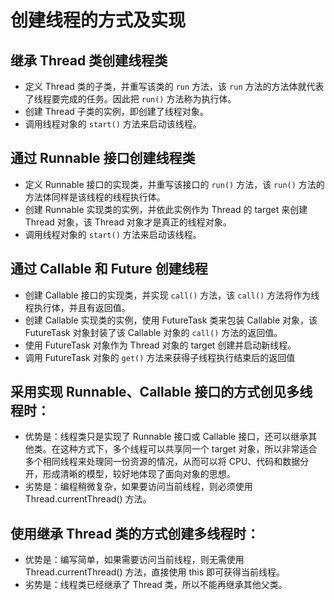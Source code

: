 # 创建线程的方式及实现

## 继承 Thread 类创建线程类

- 定义 Thread 类的子类，并重写该类的 `run` 方法，该 `run` 方法的方法体就代表了线程要完成的任务。因此把 `run()` 方法称为执行体。
- 创建 Thread 子类的实例，即创建了线程对象。
- 调用线程对象的 `start()` 方法来启动该线程。

## 通过 Runnable 接口创建线程类

- 定义 Runnable 接口的实现类，并重写该接口的 `run()` 方法，该 `run()` 方法的方法体同样是该线程的线程执行体。
- 创建 Runnable 实现类的实例，并依此实例作为 Thread 的 target 来创建 Thread 对象，该 Thread 对象才是真正的线程对象。
- 调用线程对象的 `start()` 方法来启动该线程。

## 通过 Callable 和 Future 创建线程

- 创建 Callable 接口的实现类，并实现 `call()` 方法，该 `call()` 方法将作为线程执行体，并且有返回值。
- 创建 Callable 实现类的实例，使用 FutureTask 类来包装 Callable 对象，该 FutureTask 对象封装了该 Callable 对象的 `call()` 方法的返回值。
- 使用 FutureTask 对象作为 Thread 对象的 target 创建并启动新线程。
- 调用 FutureTask 对象的 `get()` 方法来获得子线程执行结束后的返回值

## 采用实现 Runnable、Callable 接口的方式创见多线程时：

- 优势是：线程类只是实现了 Runnable 接口或 Callable 接口，还可以继承其他类。在这种方式下，多个线程可以共享同一个 target 对象，所以非常适合多个相同线程来处理同一份资源的情况，从而可以将 CPU、代码和数据分开，形成清晰的模型，较好地体现了面向对象的思想。
- 劣势是：编程稍微复杂，如果要访问当前线程，则必须使用 Thread.currentThread() 方法。

## 使用继承 Thread 类的方式创建多线程时：

- 优势是：编写简单，如果需要访问当前线程，则无需使用 Thread.currentThread() 方法，直接使用 this 即可获得当前线程。
- 劣势是：线程类已经继承了 Thread 类，所以不能再继承其他父类。